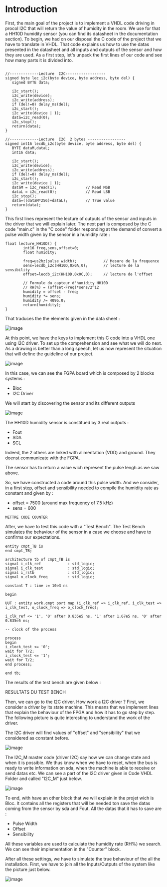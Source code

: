 # Introduction #













First, the main goal of the project is to implement a VHDL code driving in procol I2C that will return the value of humidity in the room. We use for that a HH10D humidity sensor (you can find its datasheet in the documentation section).
To begin, we had on our disposal the C code of the project that we have to translate in VHDL. That code explains us how to use the datas presented in the datasheet and all inputs and outputs of the sensor and how they are used. 
As a first step, let's unpack the first lines of our code and see how many parts it is divided into.

```

//-------------Lecture  I2C------------------
signed byte lec_i2c(byte device, byte address, byte del) {
   signed BYTE data;

   i2c_start();
   i2c_write(device);
   i2c_write(address);
   if (del!=0) delay_ms(del);
   i2c_start();
   i2c_write(device | 1);
   data=i2c_read(0);
   i2c_stop();
   return(data);
}

//-------------Lecture  I2C  2 bytes -----------------
signed int16 lecdb_i2c(byte device, byte address, byte del) {
   BYTE dataM,dataL;
   int16 data;

   i2c_start();
   i2c_write(device);
   i2c_write(address);
   if (del!=0) delay_ms(del);
   i2c_start();
   i2c_write(device | 1);
   dataM = i2c_read(1);				// Read MSB
   dataL = i2c_read(0);				// Read LSB
   i2c_stop();
   data=((dataM*256)+dataL);		// True value
   return(data);
}

```

This first lines represent the lecture of outputs of the sensor and inputs in the driver that we will explain later.
The next part is composed by the C code "main.c" in the "C code" folder responding at the demand of convert a pulse width given by the sensor in a humidity rate :

```
float lecture_HH10D() {
		int16 freq,sens,offset=0;
		float humidity;

		freq=us2hz(pulse_width);			// Mesure de la frequence
		sens=lecdb_i2c(HH10D,0x0A,0);		// lecture de la sensibility
		offset=lecdb_i2c(HH10D,0x0C,0);		// lecture de l'offset
		
		// Formule du capteur d'humidity HH10D
		// RH(%) = (offset-Freq)*sens/2^12
    	humidity = offset - freq;
    	humidity *= sens;
    	humidity /= 4096.0;
		return(humidity);
}
```

That traduces the the elements given in the data sheet :

![image](https://user-images.githubusercontent.com/82948794/121937446-fb296480-cd4a-11eb-9604-89a54184cefd.png)

At this point, we have the keys to implement this C code into a VHDL one using I2C driver.
To set up the comprehension and see what we will do next. As a drawing is better than a long speech, let us now represent the situation that will define the guideline of our project.

![image](https://user-images.githubusercontent.com/82948794/121969918-a818d700-cd75-11eb-8113-0c71c27b04e5.png)

In this case, we can see the FGPA board which is composed by 2 blocks systems :
- Bloc
- I2C Driver

We will start by discovering the sensor and its different outputs

![image](https://user-images.githubusercontent.com/82948794/121933034-d4b4fa80-cd45-11eb-90df-b36d201fbf00.png)

The HH10D humidity sensor is constitued by 3 real outputs : 
- Fout
- SDA
- SCL

Indeed, the 2 others are linked with alimentation (VDD) and ground. They doenst communicate with the FGPA.

The sensor has to return a value wich represent the pulse lengh as we saw above. 

So, we have constructed a code around this pulse width. And we consider, in a first step, offset and sensibility needed to compile the humidity rate as constant and given by :
- offset = 7500 (around max frequency of 7.5 kHz)
- sens = 600
```
METTRE CODE COUNTER
```
After, we have to test this code with a "Test Bench". The Test Bench simulates the behaviour of the sensor in a case we choose and have to confirms our expectations.

```
entity cmpt_TB is
end cmpt_TB;

architecture tb of cmpt_TB is
signal i_clk_ref            : std_logic;
signal i_clk_test           : std_logic;
signal i_rstb               : std_logic;
signal o_clock_freq         : std_logic;

constant T : time := 10e3 ns

begin

UUT : entity work.cmpt port map (i_clk_ref => i_clk_ref, i_clk_test => i_clk_test, o_clock_freq => o_clock_freq);

i_clk_ref <= '1', '0' after 0.835e5 ns, '1' after 1.67e5 ns, '0' after 0.835e5 ns;

-- clock of the process

process
begin
i_clock_test <= '0';
wait for T/2;
i_clock_test <= '1';
wait for T/2;
end process;

end tb;

```
The results of the test bench are given below :

RESULTATS DU TEST BENCH 

Then, we can go to the I2C driver. How work a I2C driver ? First, we consider a driver by its state machine. This means that we implement lines that explain the behaviour of the FPGA and how it has to go step by step. The following picture is quite interesting to understand the work of the driver.

The I2C driver will find values of "offset" and "sensibility" that we considered as constant before.

![image](https://user-images.githubusercontent.com/82948794/121968052-d1cfff00-cd71-11eb-9160-18e511fa4ce0.png)

The I2C_M master code (driver I2C) say how we can change state and when it is possible. We thus know when we have to reset, when the bus is ready to write information on sda, when the machine is able to receive or send datas etc. We can see a part of the I2C driver given in Code VHDL Folder and called "I2C_M" just below.

![image](https://user-images.githubusercontent.com/82948794/121969260-30967800-cd74-11eb-952c-9be7ef9bdd36.png)

To end, with have an other block that we will explain in the projet wich is Bloc. It contains all the registers that will be needed ton save the datas coming from the sensor by sda and Fout. All the datas that it has to save are :
- Pulse Width
- Offset
- Sensibility

All these variables are used to calculate the humidity rate (RH%) we search. We can see their implementation in the "Counter" block.

After all these settings, we have to simulate the true behaviour of the all the installation.
First, we have to join all the Inputs/Outputs of the system like the picture just below.

![image](https://user-images.githubusercontent.com/82948794/121970491-f11d5b00-cd76-11eb-87ff-1a47bd5ff636.png)
